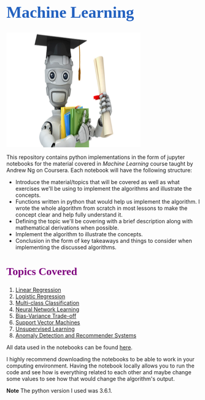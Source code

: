 <h1 style="font-family: Georgia; font-size:3em;color:#2462C0; font-style:bold"> Machine Learning</h1>
<img src = "./images/ml_image.png" style = "height:300px; width:350px"><br>

This repository contains python implementations in the form of jupyter notebooks for the material covered in *Machine Learning* course taught by Andrew Ng on Coursera. Each notebook will have the following structure:

* Introduce the material/topics that will be covered as well as what exercises we'll be using to implement the algorithms and illustrate the concepts.
* Functions written in python that would help us implement the algorithm. I wrote the whole algorithm from scratch in most lessons to make the concept clear and help fully understand it.
* Defining the topic we'll be covering with a brief description along with mathematical derivations when possible.
* Implement the algorithm to illustrate the concepts.
* Conclusion in the form of key takeaways and things to consider when implementing the discussed algorithms.

<h2 style="font-family: Georgia; font-size:2em;color:purple; font-style:bold"> Topics Covered</h2>

1. [Linear Regression](/notebooks/Linear-Regreesion.ipynb)
2. [Logistic Regression](/notebooks/Logistic-Regression.ipynb)
3. [Multi-class Classification](/notebooks/Multi-class-Classification.ipynb)
4. [Neural Network Learning](/notebooks/Neural-Network.ipynb)
5. [Bias-Variance Trade-off](/notebooks/Bias-Variance-Trade-off.ipynb)
6. [Support Vector Machines](/notebooks/Support-Vactor-Machines.ipynb)
7. [Unsupervised Learning](/notebooks/Unsupervised-Learning.ipynb)
8. [Anomaly Detection and Recommender Systems](/notebooks/Anomaly-Detection_Recommender-Systems.ipynb)

All data used in the notebooks can be found [here](data/).

I highly recommend downloading the notebooks to be able to work in your computing environment. Having the notebook locally allows you to run the code and see how is everything related to each other and maybe change some values to see how that would change the algorithm's output.

**Note** The python version I used was 3.6.1.
